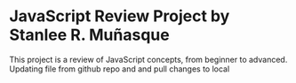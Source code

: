 # JavaScript Review Project by Stanlee R. Muñasque
This project is a review of JavaScript concepts, from beginner to advanced.
Updating file from github repo and and pull changes to local
